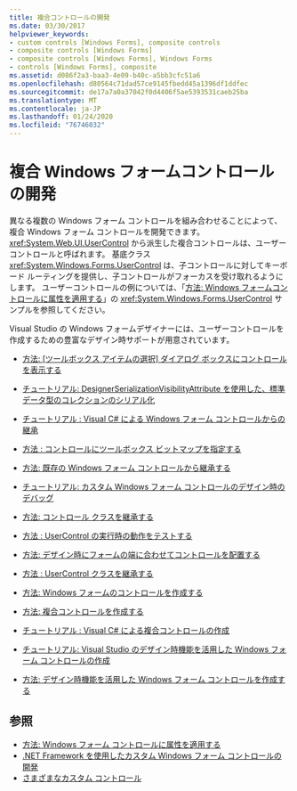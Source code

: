```yaml
---
title: 複合コントロールの開発
ms.date: 03/30/2017
helpviewer_keywords:
- custom controls [Windows Forms], composite controls
- composite controls [Windows Forms]
- composite controls [Windows Forms], Windows Forms
- controls [Windows Forms], composite
ms.assetid: d086f2a3-baa3-4e09-b40c-a5bb3cfc51a6
ms.openlocfilehash: d80564c71dad57ce9145fbedd45a1396df1ddfec
ms.sourcegitcommit: de17a7a0a37042f0d4406f5ae5393531caeb25ba
ms.translationtype: MT
ms.contentlocale: ja-JP
ms.lasthandoff: 01/24/2020
ms.locfileid: "76746032"
---
```

# <a name="develop-a-composite-windows-forms-control"></a>複合 Windows フォームコントロールの開発

異なる複数の Windows フォーム コントロールを組み合わせることによって、複合 Windows フォーム コントロールを開発できます。 <xref:System.Web.UI.UserControl> から派生した複合コントロールは、ユーザーコントロールと呼ばれます。 基底クラス <xref:System.Windows.Forms.UserControl> は、子コントロールに対してキーボード ルーティングを提供し、子コントロールがフォーカスを受け取れるようにします。 ユーザーコントロールの例については、「[方法: Windows フォームコントロールに属性を適用する](how-to-apply-attributes-in-windows-forms-controls.md)」の <xref:System.Windows.Forms.UserControl> サンプルを参照してください。

Visual Studio の Windows フォームデザイナーには、ユーザーコントロールを作成するための豊富なデザイン時サポートが用意されています。

- [方法: [ツールボックス アイテムの選択] ダイアログ ボックスにコントロールを表示する](how-to-display-a-control-in-the-choose-toolbox-items-dialog-box.md)

- [チュートリアル: DesignerSerializationVisibilityAttribute を使用した、標準データ型のコレクションのシリアル化](serializing-collections-designerserializationvisibilityattribute.md)

- [チュートリアル : Visual C# による Windows フォーム コントロールからの継承](walkthrough-inheriting-from-a-windows-forms-control-with-visual-csharp.md)

- [方法 : コントロールにツールボックス ビットマップを指定する](how-to-provide-a-toolbox-bitmap-for-a-control.md)

- [方法: 既存の Windows フォーム コントロールから継承する](how-to-inherit-from-existing-windows-forms-controls.md)

- [チュートリアル: カスタム Windows フォーム コントロールのデザイン時のデバッグ](walkthrough-debugging-custom-windows-forms-controls-at-design-time.md)

- [方法: コントロール クラスを継承する](how-to-inherit-from-the-control-class.md)

- [方法 : UserControl の実行時の動作をテストする](how-to-test-the-run-time-behavior-of-a-usercontrol.md)

- [方法: デザイン時にフォームの端に合わせてコントロールを配置する](how-to-align-a-control-to-the-edges-of-forms-at-design-time.md)

- [方法 : UserControl クラスを継承する](how-to-inherit-from-the-usercontrol-class.md)

- [方法: Windows フォームのコントロールを作成する](how-to-author-controls-for-windows-forms.md)

- [方法: 複合コントロールを作成する](how-to-author-composite-controls.md)

- [チュートリアル : Visual C# による複合コントロールの作成](walkthrough-authoring-a-composite-control-with-visual-csharp.md)

- [チュートリアル: Visual Studio のデザイン時機能を活用した Windows フォーム コントロールの作成](creating-a-wf-control-design-time-features.md)

- [方法: デザイン時機能を活用した Windows フォーム コントロールを作成する](https://docs.microsoft.com/previous-versions/visualstudio/visual-studio-2013/307hck25(v=vs.120))

## <a name="see-also"></a>参照

- [方法: Windows フォーム コントロールに属性を適用する](how-to-apply-attributes-in-windows-forms-controls.md)
- [.NET Framework を使用したカスタム Windows フォーム コントロールの開発](developing-custom-windows-forms-controls.md)
- [さまざまなカスタム コントロール](varieties-of-custom-controls.md)
